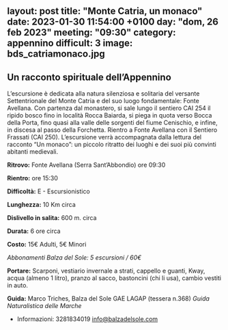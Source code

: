 layout: post
title:  "Monte Catria, un monaco"
date:  2023-01-30 11:54:00 +0100
day: "dom, 26 feb 2023"
meeting: "09:30"
category: appennino 
difficult: 3
image: bds_catriamonaco.jpg
---

## Un racconto spirituale dell’Appennino

L’escursione è dedicata alla natura silenziosa e solitaria del versante Settentrionale del Monte Catria e del suo luogo fondamentale: Fonte Avellana. Con partenza dal monastero, si sale lungo il sentiero CAI 254 il ripido bosco fino in località Rocca Baiarda, si piega in quota verso Bocca della Porta, fino quasi alla valle delle sorgenti del fiume Cenischio, e infine, in discesa al passo della Forchetta. Rientro a Fonte Avellana con il Sentiero Frassati (CAI 250). L’escursione verrà accompagnata dalla lettura del racconto “Un monaco”: un piccolo ritratto dei luoghi e dei suoi più convinti abitanti medievali. 

**Ritrovo:** Fonte Avellana (Serra Sant’Abbondio) ore 09:30

**Rientro:** ore 15:30 

**Difficoltà:** E - Escursionistico

**Lunghezza:** 10 Km circa

**Dislivello in salita:** 600 m. circa

**Durata:** 6 ore circa

**Costo:** 15€ Adulti, 5€ Minori

*Abbonamenti Balza del Sole: 5 escursioni / 60€*

**Portare:** Scarponi, vestiario invernale a strati, cappello e guanti, Kway, acqua (almeno 1 litro), pranzo al sacco, bastoncini (chi li usa), cambio vestiti in auto.

**Guida:** Marco Triches, Balza del Sole GAE LAGAP (tessera n.368)
*Guida Naturalistica delle Marche*
+ Informazioni:    3281834019    info@balzadelsole.com
